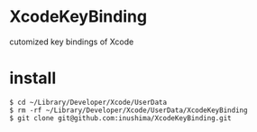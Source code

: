 # XcodeKeyBinding

cutomized key bindings of Xcode

# install

```
$ cd ~/Library/Developer/Xcode/UserData
$ rm -rf ~/Library/Developer/Xcode/UserData/XcodeKeyBinding
$ git clone git@github.com:inushima/XcodeKeyBinding.git 
```
